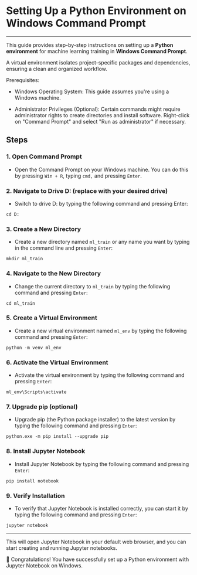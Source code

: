 # Setting Up a Python Environment on Windows Command Prompt
---

This guide provides step-by-step instructions on setting up a **Python environment** for machine learning training in **Windows Command Prompt**.

A virtual environment isolates project-specific packages and dependencies, ensuring a clean and organized workflow.

Prerequisites:

- Windows Operating System: This guide assumes you're using a Windows machine.

- Administrator Privileges (Optional): Certain commands might require administrator rights to create directories and install software. Right-click on "Command Prompt" and select "Run as administrator" if necessary.

## Steps 

### 1. Open Command Prompt

- Open the Command Prompt on your Windows machine. You can do this by pressing `Win + R`, typing `cmd,` and pressing `Enter`.

### 2. Navigate to Drive D: (replace with your desired drive)
- Switch to drive D: by typing the following command and pressing Enter:

`cd D:`

### 3. Create a New Directory
- Create a new directory named `ml_train` or any name you want by typing in the command line and pressing `Enter`:

`mkdir ml_train`

### 4. Navigate to the New Directory
- Change the current directory to `ml_train` by typing the following command and pressing `Enter`:

`cd ml_train`

### 5. Create a Virtual Environment
- Create a new virtual environment named `ml_env` by typing the following command and pressing `Enter`:

`python -m venv ml_env`

### 6. Activate the Virtual Environment
- Activate the virtual environment by typing the following command and pressing `Enter`:

`ml_env\Scripts\activate`


### 7. Upgrade pip (optional)
- Upgrade pip (the Python package installer) to the latest version by typing the following command and pressing `Enter`:

`python.exe -m pip install --upgrade pip`

### 8. Install Jupyter Notebook
- Install Jupyter Notebook by typing the following command and pressing `Enter`:

`pip install notebook`

### 9. Verify Installation
- To verify that Jupyter Notebook is installed correctly, you can start it by typing the following command and pressing `Enter`:

`jupyter notebook`

---
This will open Jupyter Notebook in your default web browser, and you can start creating and running Jupyter notebooks.

🥇 Congratulations! You have successfully set up a Python environment with Jupyter Notebook on Windows.







